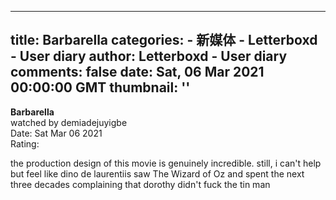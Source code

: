 
---
title: Barbarella
categories: 
    - 新媒体
    - Letterboxd - User diary
author: Letterboxd - User diary
comments: false
date: Sat, 06 Mar 2021 00:00:00 GMT
thumbnail: ''
---

<div>   
<b>Barbarella</b><br>watched by demiadejuyigbe<br>Date: Sat Mar 06 2021<br>Rating:  <br>








<div>



<div><p>the production design of this movie is genuinely incredible. still, i can't help but feel like dino de laurentiis saw The Wizard of Oz and spent the next three decades complaining that dorothy didn't fuck the tin man</p></div>

</div>
  
</div>
            